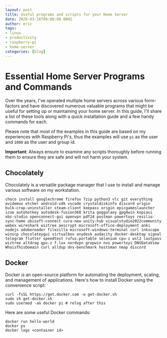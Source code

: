 ```yaml
---
layout: post
title: Useful programs and scripts for your Home Server
date: 2020-03-16T09:00:00.000Z
author: eric
tags:
- linux
- productivity
- raspberry-pi
- home-server
categories: [blog]
---
```


# Essential Home Server Programs and Commands

Over the years, I've operated multiple home servers across various form-factors and have discovered numerous valuable programs that might be useful for setting up or maintaining your home server. In this guide, I'll share a list of these tools along with a quick installation guide and a few handy commands for each.

Please note that most of the examples in this guide are based on my experiences with Raspberry Pi's, thus the examples will use `pi` as the user and `1000` as the user and group id.

**Important**: Always ensure to examine any scripts thoroughly before running them to ensure they are safe and will not harm your system.

## Chocolately

Chocolately is a versatile package manager that I use to install and manage various software on my workstation.

```shell
choco install googlechrome firefox 7zip python3 vlc git everything avidemux etcher android-sdk vscode crystaldiskinfo discord origin bulk-crap-uninstaller steam-client keepass origin epicgameslauncher icue autohotkey autodesk-fusion360 krita goggalaxy gpg4win kopiaui obs-studio openconnect-gui openvpn pdf24 postman powertoys resilio-sync-home ubisoft-connect cura-new unity-hub visualstudio2022community webex wireshark wiztree aescrypt microsoft-office-deployment anki nodejs adobereader filezilla microsoft-windows-terminal curl inkscape winscp chocolateygui virtualbox anydesk audacity docker-desktop signal telegram flutter speedtest rufus.portable selenium cpu-z wsl2 lastpass wiztree altdrag gpu-z f.lux nordvpn grepwin nvs powertoys DNSDataView WhoisThisDomain curl alldup dns-benchmark hostsman nmap discord
```

## Docker

Docker is an open-source platform for automating the deployment, scaling, and management of applications. Here's how to install Docker using the convenience script:

```shell
curl -fsSL https://get.docker.com -o get-docker.sh
sudo sh get-docker.sh
sudo usermod -aG docker pi # relog after this
```

Here are some useful Docker commands:

```shell
docker run hello-world
docker ps
docker logs <container id>
```
